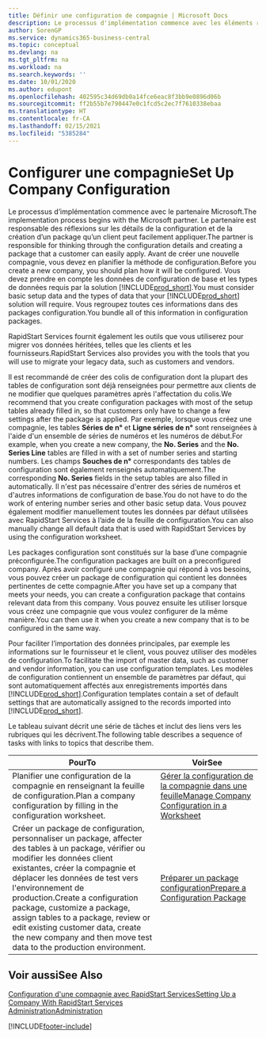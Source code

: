 ```yaml
---
title: Définir une configuration de compagnie | Microsoft Docs
description: Le processus d'implémentation commence avec les éléments requis par la solution Business Central. Vous regroupez toutes ces informations dans des colis de configuration.
author: SorenGP
ms.service: dynamics365-business-central
ms.topic: conceptual
ms.devlang: na
ms.tgt_pltfrm: na
ms.workload: na
ms.search.keywords: ''
ms.date: 10/01/2020
ms.author: edupont
ms.openlocfilehash: 402595c34d69db0a14fce6eac8f3bb9e0896d06b
ms.sourcegitcommit: ff2b55b7e790447e0c1fcd5c2ec7f7610338ebaa
ms.translationtype: HT
ms.contentlocale: fr-CA
ms.lasthandoff: 02/15/2021
ms.locfileid: "5385284"
---
```

# <a name="set-up-company-configuration"></a><span data-ttu-id="1abec-104">Configurer une compagnie</span><span class="sxs-lookup"><span data-stu-id="1abec-104">Set Up Company Configuration</span></span>
<span data-ttu-id="1abec-105">Le processus d’implémentation commence avec le partenaire Microsoft.</span><span class="sxs-lookup"><span data-stu-id="1abec-105">The implementation process begins with the Microsoft partner.</span></span> <span data-ttu-id="1abec-106">Le partenaire est responsable des réflexions sur les détails de la configuration et de la création d’un package qu’un client peut facilement appliquer.</span><span class="sxs-lookup"><span data-stu-id="1abec-106">The partner is responsible for thinking through the configuration details and creating a package that a customer can easily apply.</span></span> <span data-ttu-id="1abec-107">Avant de créer une nouvelle compagnie, vous devez en planifier la méthode de configuration.</span><span class="sxs-lookup"><span data-stu-id="1abec-107">Before you create a new company, you should plan how it will be configured.</span></span> <span data-ttu-id="1abec-108">Vous devez prendre en compte les données de configuration de base et les types de données requis par la solution [!INCLUDE[prod_short](includes/prod_short.md)].</span><span class="sxs-lookup"><span data-stu-id="1abec-108">You must consider basic setup data and the types of data that your [!INCLUDE[prod_short](includes/prod_short.md)] solution will require.</span></span> <span data-ttu-id="1abec-109">Vous regroupez toutes ces informations dans des packages configuration.</span><span class="sxs-lookup"><span data-stu-id="1abec-109">You bundle all of this information in configuration packages.</span></span>

<span data-ttu-id="1abec-110">RapidStart Services fournit également les outils que vous utiliserez pour migrer vos données héritées, telles que les clients et les fournisseurs.</span><span class="sxs-lookup"><span data-stu-id="1abec-110">RapidStart Services also provides you with the tools that you will use to migrate your legacy data, such as customers and vendors.</span></span>  

<span data-ttu-id="1abec-111">Il est recommandé de créer des colis de configuration dont la plupart des tables de configuration sont déjà renseignées pour permettre aux clients de ne modifier que quelques paramètres après l'affectation du colis.</span><span class="sxs-lookup"><span data-stu-id="1abec-111">We recommend that you create configuration packages with most of the setup tables already filled in, so that customers only have to change a few settings after the package is applied.</span></span> <span data-ttu-id="1abec-112">Par exemple, lorsque vous créez une compagnie, les tables **Séries de n°** et **Ligne séries de n°** sont renseignées à l'aide d'un ensemble de séries de numéros et les numéros de début.</span><span class="sxs-lookup"><span data-stu-id="1abec-112">For example, when you create a new company, the **No. Series** and the **No. Series Line** tables are filled in with a set of number series and starting numbers.</span></span> <span data-ttu-id="1abec-113">Les champs **Souches de n°** correspondants des tables de configuration sont également renseignés automatiquement.</span><span class="sxs-lookup"><span data-stu-id="1abec-113">The corresponding **No. Series** fields in the setup tables are also filled in automatically.</span></span> <span data-ttu-id="1abec-114">Il n'est pas nécessaire d'entrer des séries de numéros et d'autres informations de configuration de base.</span><span class="sxs-lookup"><span data-stu-id="1abec-114">You do not have to do the work of entering number series and other basic setup data.</span></span> <span data-ttu-id="1abec-115">Vous pouvez également modifier manuellement toutes les données par défaut utilisées avec RapidStart Services à l’aide de la feuille de configuration.</span><span class="sxs-lookup"><span data-stu-id="1abec-115">You can also manually change all default data that is used with RapidStart Services by using the configuration worksheet.</span></span>  

<span data-ttu-id="1abec-116">Les packages configuration sont constitués sur la base d’une compagnie préconfigurée.</span><span class="sxs-lookup"><span data-stu-id="1abec-116">The configuration packages are built on a preconfigured company.</span></span> <span data-ttu-id="1abec-117">Après avoir configuré une compagnie qui répond à vos besoins, vous pouvez créer un package de configuration qui contient les données pertinentes de cette compagnie.</span><span class="sxs-lookup"><span data-stu-id="1abec-117">After you have set up a company that meets your needs, you can create a configuration package that contains relevant data from this company.</span></span> <span data-ttu-id="1abec-118">Vous pouvez ensuite les utiliser lorsque vous créez une compagnie que vous voulez configurer de la même manière.</span><span class="sxs-lookup"><span data-stu-id="1abec-118">You can then use it when you create a new company that is to be configured in the same way.</span></span>  

<span data-ttu-id="1abec-119">Pour faciliter l’importation des données principales, par exemple les informations sur le fournisseur et le client, vous pouvez utiliser des modèles de configuration.</span><span class="sxs-lookup"><span data-stu-id="1abec-119">To facilitate the import of master data, such as customer and vendor information, you can use configuration templates.</span></span> <span data-ttu-id="1abec-120">Les modèles de configuration contiennent un ensemble de paramètres par défaut, qui sont automatiquement affectés aux enregistrements importés dans [!INCLUDE[prod_short](includes/prod_short.md)].</span><span class="sxs-lookup"><span data-stu-id="1abec-120">Configuration templates contain a set of default settings that are automatically assigned to the records imported into [!INCLUDE[prod_short](includes/prod_short.md)].</span></span>

<span data-ttu-id="1abec-121">Le tableau suivant décrit une série de tâches et inclut des liens vers les rubriques qui les décrivent.</span><span class="sxs-lookup"><span data-stu-id="1abec-121">The following table describes a sequence of tasks with links to topics that describe them.</span></span>

|<span data-ttu-id="1abec-122">**Pour**</span><span class="sxs-lookup"><span data-stu-id="1abec-122">**To**</span></span>|<span data-ttu-id="1abec-123">**Voir**</span><span class="sxs-lookup"><span data-stu-id="1abec-123">**See**</span></span>|  
|------------|-------------|  
|<span data-ttu-id="1abec-124">Planifier une configuration de la compagnie en renseignant la feuille de configuration.</span><span class="sxs-lookup"><span data-stu-id="1abec-124">Plan a company configuration by filling in the configuration worksheet.</span></span>|[<span data-ttu-id="1abec-125">Gérer la configuration de la compagnie dans une feuille</span><span class="sxs-lookup"><span data-stu-id="1abec-125">Manage Company Configuration in a Worksheet</span></span>](admin-how-to-manage-company-configuration-in-a-worksheet.md)|  
|<span data-ttu-id="1abec-126">Créer un package de configuration, personnaliser un package, affecter des tables à un package, vérifier ou modifier les données client existantes, créer la compagnie et déplacer les données de test vers l'environnement de production.</span><span class="sxs-lookup"><span data-stu-id="1abec-126">Create a configuration package, customize a package, assign tables to a package, review or edit existing customer data, create the new company and then move test data to the production environment.</span></span>|[<span data-ttu-id="1abec-127">Préparer un package configuration</span><span class="sxs-lookup"><span data-stu-id="1abec-127">Prepare a Configuration Package</span></span>](admin-how-to-prepare-a-configuration-package.md)| 

## <a name="see-also"></a><span data-ttu-id="1abec-128">Voir aussi</span><span class="sxs-lookup"><span data-stu-id="1abec-128">See Also</span></span>  
[<span data-ttu-id="1abec-129">Configuration d'une compagnie avec RapidStart Services</span><span class="sxs-lookup"><span data-stu-id="1abec-129">Setting Up a Company With RapidStart Services</span></span>](admin-set-up-a-company-with-rapidstart.md)  
[<span data-ttu-id="1abec-130">Administration</span><span class="sxs-lookup"><span data-stu-id="1abec-130">Administration</span></span>](admin-setup-and-administration.md)


[!INCLUDE[footer-include](includes/footer-banner.md)]